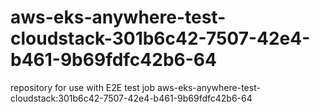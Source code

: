 # aws-eks-anywhere-test-cloudstack-301b6c42-7507-42e4-b461-9b69fdfc42b6-64
repository for use with E2E test job aws-eks-anywhere-test-cloudstack:301b6c42-7507-42e4-b461-9b69fdfc42b6-64
